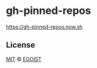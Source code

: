 # gh-pinned-repos

https://gh-pinned-repos.now.sh

## License

[MIT](https://egoist.mit-license.org/) © [EGOIST](https://github.com/egoist)
